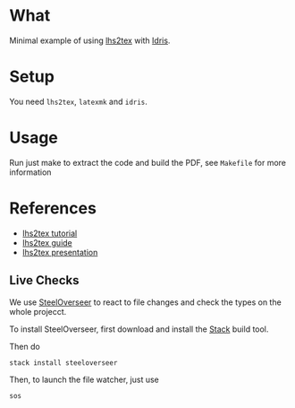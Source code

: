 # What

Minimal example of using [lhs2tex](https://github.com/kosmikus/lhs2tex/blob/master/INSTALL) with [Idris](https://www.idris-lang.org/).

# Setup

You need `lhs2tex`, `latexmk` and `idris`.

# Usage

Run just make to extract the code and build the PDF, see `Makefile` for more information

# References

- [lhs2tex tutorial](http://ozark.hendrix.edu/~yorgey/490/static/lhs2TeX-tutorial.pdf)
- [lhs2tex guide](https://www.andres-loeh.de/lhs2tex/Guide2-1.17.pdf)
- [lhs2tex presentation](https://www.andres-loeh.de/lhs2TeX-IFIP.pdf)

## Live Checks

We use [SteelOverseer](https://github.com/schell/steeloverseer) to react to
file changes and check the types on the whole projecct.

To install SteelOverseer, first download and install the
[Stack](https://github.com/commercialhaskell/stack) build tool.

Then do

```
stack install steeloverseer
```

Then, to launch the file watcher, just use

```
sos
```
